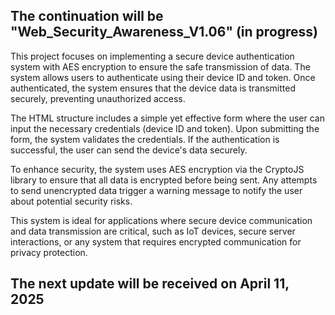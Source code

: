 ## The continuation will be "Web_Security_Awareness_V1.06" (in progress)

This project focuses on implementing a secure device authentication system with AES encryption to ensure the safe transmission of data. The system allows users to authenticate using their device ID and token. Once authenticated, the system ensures that the device data is transmitted securely, preventing unauthorized access.

The HTML structure includes a simple yet effective form where the user can input the necessary credentials (device ID and token). Upon submitting the form, the system validates the credentials. If the authentication is successful, the user can send the device's data securely. 

To enhance security, the system uses AES encryption via the CryptoJS library to ensure that all data is encrypted before being sent. Any attempts to send unencrypted data trigger a warning message to notify the user about potential security risks.

This system is ideal for applications where secure device communication and data transmission are critical, such as IoT devices, secure server interactions, or any system that requires encrypted communication for privacy protection.

## The next update will be received on April 11, 2025
